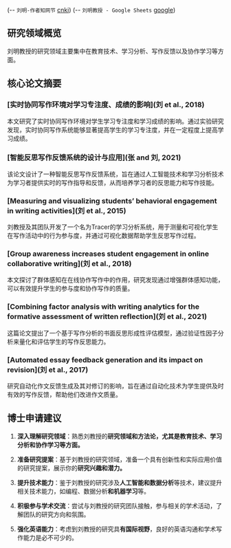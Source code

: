 (-- `刘明-作者知网节` [cnki](https://kns.cnki.net/kcms2/author/detail?v=smPsKIJgVaAS97o0Oz7oG7UvZmzYQEY4uvQ2uIcHJccMezUnS3P6VfcURjm-6mDKPZMKr6tbiMJqW4l9kz8eYsSrn-mKgD_I8JntkTtN-7oYjJ0XxGk40w==&uniplatform=NZKPT&language=CHS))
(-- `刘明教授 - Google Sheets` [google](https://docs.google.com/spreadsheets/d/1gOuXi_T58nkVJkuXZoe2fAGYyod7c-wuG60-Ge6oMAc/edit#gid=0))

## 研究领域概览

刘明教授的研究领域主要集中在教育技术、学习分析、写作反馈以及协作学习等方面。

## 核心论文摘要

### [实时协同写作环境对学习专注度、成绩的影响](刘 et al., 2018)

本文研究了实时协同写作环境对学生学习专注度和学习成绩的影响。通过实验研究发现，实时协同写作系统能够显著提高学生的学习专注度，并在一定程度上提高学习成绩。

### [智能反思写作反馈系统的设计与应用](张 and 刘, 2021)

该论文设计了一种智能反思写作反馈系统，旨在通过人工智能技术和学习分析技术为学习者提供实时的写作指导和反馈，从而培养学习者的反思能力和写作技能。

### [Measuring and visualizing students’ behavioral engagement in writing activities](刘 et al., 2015)

刘教授及其团队开发了一个名为Tracer的学习分析系统，用于测量和可视化学生在写作活动中的行为参与度，并通过可视化数据帮助学生反思写作过程。

### [Group awareness increases student engagement in online collaborative writing](刘 et al., 2018)

本文探讨了群体感知在在线协作写作中的作用，研究发现通过增强群体感知功能，可以有效提升学生的参与度和协作写作的质量。

### [Combining factor analysis with writing analytics for the formative assessment of written reflection](刘 et al., 2021)

这篇论文提出了一个基于写作分析的书面反思形成性评估模型，通过验证性因子分析来量化和评估学生的写作反思能力。

### [Automated essay feedback generation and its impact on revision](刘 et al., 2017)

研究自动化作文反馈生成及其对修订的影响，旨在通过自动化技术为学生提供及时有效的写作反馈，帮助他们改进作文质量。

## 博士申请建议

1. **深入理解研究领域**：熟悉刘教授的**研究领域和方法论，尤其是教育技术、学习分析和协作学习等方面。**
    
2. **准备研究提案**：基于刘教授的研究领域，准备一个具有创新性和实际应用价值的研究提案，展示你的**研究兴趣和潜力。**
    
3. **提升技术能力**：鉴于刘教授的研究涉及**人工智能和数据分析**等技术，建议提升相关技术能力，如编程、数据分析**和机器学习**等。
    
4. **积极参与学术交流**：尝试与刘教授的研究团队接触，参与相关的学术活动，了解团队的研究方向和氛围。
    
5. **强化英语能力**：考虑到刘教授的研究具**有国际视野**，良好的英语沟通和学术写作能力是必不可少的。